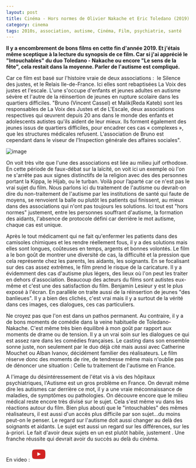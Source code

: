 ```yaml
---
layout: post
title: Cinéma - Hors normes de Olivier Nakache et Eric Toledano (2019)
category: cinema
tags: 2010s, association, autisme, Cinéma, Film, psychiatrie, santé
---
```

**Il y a encombrement de bons films en cette fin d'année 2019. Et j'étais même sceptique à la lecture du synopsis de ce film. Car si j'ai apprécié le "Intouchables" du duo Toledano - Nakache ou encore "Le sens de la fête", cela restait dans la moyenne. Parler de l'autisme est compliqué.**

Car ce film est basé sur l'histoire vraie de deux associations :  le Silence des justes, et le Relais Ile-de-France. Ici elles sont rebaptisées La Voix des justes et l'escale. L'une s'occupe d'enfants et jeunes adultes en autisme sévère et l'autre de la réinsertion de jeunes en rupture scolaire dans les quartiers difficiles. "Bruno (Vincent Cassel) et Malik(Reda Kateb) sont les responsables de La Voix des Justes et de L'Escale, deux associations respectives qui œuvrent depuis 20 ans dans le monde des enfants et adolescents autistes qu'ils aident de leur mieux. Ils forment également des jeunes issus de quartiers difficiles, pour encadrer ces cas « complexes », que les structures médicales refusent. L'association de Bruno est cependant dans le viseur de l'Inspection générale des affaires sociales".

![image](https://filedn.eu/llqi9IBxlYouGRXYG2xlROb/img/2019/horsnormes.jpg)

On voit très vite que l'une des associations est liée au milieu juif orthodoxe. En cette période de faux-débat sur la laïcité, on voit ici un exemple où l'on ne s'arrête pas aux signes distinctifs de la religion avec des des personnes portant la Kippa, le Hijab, ou le turban. Voilà pour l’aparté car ce n'est pas le vrai sujet du film. Nous parlons ici du traitement de l'autisme ou devrait-on dire du non-traitement de l'autisme par les institutions de santé qui faute de moyens, se renvoient la balle ou plutôt les patients qui finissent, au mieux dans des associations qui n'ont pas toujours les solutions. Ici tout est "hors normes" justement, entre les personnes souffrant d'autisme, la formation des aidants, l'absence de protocole défini car derrière le mot autisme, chaque cas est unique.

Après le tout médicament qui ne fait qu'enfermer les patients dans des camisoles chimiques et les rendre réellement fous, il y a des solutions mais elles sont longues, coûteuses en temps, argents et bonnes volontés. Le film a le bon goût de montrer une diversité de cas, la difficulté et la pression que cela représente chez les parents, les aidants, les soignants. En se focalisant sur des cas assez extrêmes, le film prend le risque de la caricature. Il y a évidemment des cas d'autisme plus légers, des lieux où l'on peut les traiter en dehors d'association. Beaucoup des acteurs du films sont autistes eux-même et c'est une des satisfaction du film. Benjamin Lesieur y est le plus exposé à l'écran. En parallèle on traite aussi de la réinsertion de jeunes "des banlieues". Il y a bien des clichés, c'est vrai mais il y a surtout de la vérité dans ces images, ces dialogues, ces cas particuliers.

Ne croyez pas que l'on est dans un pathos permanent. Au contraire, il y a de bons moments de comédie dans la veine habituelle de Toledano-Nakache. C'est même très bien équilibré à mon goût par rapport aux moments de drame ou de tension. Il y a un vrai soin sur les dialogues ce qui est assez rare dans les comédies françaises. Le casting dans son ensemble sonne juste, non seulement par le duo déjà cité mais aussi avec Catherine Mouchet ou Alban Ivanov, décidément familier des réalisateurs. Le film réserve donc des moments de rire, de tendresse même mais n'oublie pas de dénoncer une situation : Celle tu traitement de l'autisme en France.

A l'image du désintéressement de l'état vis à vis des hôpitaux psychiatriques, l'Autisme est un gros problème en France. On devrait même dire les autismes car derrière ce mot, il y a une vraie méconnaissance de maladies, de symptômes ou pathologies. On découvre encore que le milieu médical reste encore très divisé sur le sujet. Cela s'est même vu dans les réactions autour du film. Bien plus abouti que le "intouchables" des mêmes réalisateurs, il est aussi d'un accès plus difficile par son sujet...du moins peut-on le penser. Le regard sur l'autisme doit aussi changer au delà des soignants et aidants. Le sujet est aussi un regard sur les différences, sur les à-priori. Le fait d'avoir deux sujets en un est plutôt habile, justement . Une franche réussite qui devrait avoir du succès au delà du cinéma.

En video : [![video](/images/youtube.png)](https://www.youtube.com/watch?v=63efWAPLjis)


